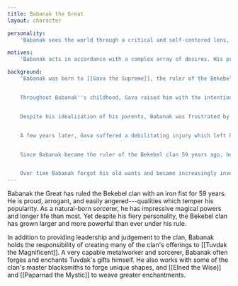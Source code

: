 ```yaml
---
title: Babanak the Great
layout: character

personality:
    'Babanak sees the world through a critical and self-centered lens, evaluating his experiences only in terms of the impact they have had on him. He is efficient and judgmental, being nearly as critical of others as he is of himself. Nonetheless, he feels a great pride in his position of power---a pride which has made him arrogant and insensitive in recent years. He takes insults to heart and allows them to feed his self-doubt, a behavior he conceals by responding with notoriously fierce rebukes.'

motives:
    'Babanak acts in accordance with a complex array of desires. His primary motive, always looming above the others, is the need for excellence. He sets high standards for himself over and above the expectations others have of him, and he goes to great lengths to attain them. He is also motivated by his desire for power. Though he would be ashamed to admit it, much of what Babanak does as the leader of the Bekebel clan is engineered to further elevate his standing. Third, Babanak seeks security for his clan, placing its safety above his own. He works tirelessly to anticipate potential threats to the Bekebel and to take preventative measures against them. Finally, Babanak acts in accordance with his mostly private relationship with [[Tantan the Inventor]]. Many of Babanak''s seemingly uncharacteristic decisions can be explained by his consideration for Tantan.'

background:
    'Babanak was born to [[Gava the Supreme]], the ruler of the Bekebel clan, and [[Nort the Pyromancer]], the greatest sorcerer in the clan''s history. Nort died in battle defending the clan from the [[Lukurru]] before Babanak was born, leaving him with a fractured childhood. Many suitors offered to help Gava raise her son while she ruled the clan, but she spurned them and chose to instead take Babanak''s upbringing into her own hands.


    Throughout Babanak''s childhood, Gava raised him with the intention that he would one day succeed her as the clan''s leader. She brought Babanak to every council meeting, invited him to read every diplomatic letter, and shared her reasonings with him at every hour of the day. This gave Babanak a brilliant political intuition, a trait he still exhibits. She also regaled him with stories of her and Nort''s exploits---in particular, their hard-won victories. She reminded Babanak daily that she and Nort had risen to power from humble beginnings, and that she knew Babanak would similarly achieve greatness. She rarely told him of their failures, though, and she spoke of Nort''s death as unavoidable and tragic. Consequently, Babanak always thought of his parents as unattainable ideals, to be forever approached but never reached. Each of his failures pained him deeply, and they still do.


    Despite his idealization of his parents, Babanak was frustrated by his lack of freedom in the citadel. Gava kept him occupied at all times and never let him wander freely, so his social experiences were limited. Nonetheless, Babanak found the time to become friends with the apprentices of a nearby carpenter, one of whom was Tantan the Inventor. Tantan and Babanak loved each other, and in the following years Babanak''s studies withered while his social life bloomed. Much to his mother''s annoyance, Babanak began to skip important meetings in order to spend time with Tantan and her friends.


    A few years later, Gava suffered a debilitating injury which left her unable to speak or walk. Babanak, being already familiar with the political workings of the Bekebel clan, was the obvious choice as her successor. So, just as Gava had anticipated, he was unanimously chosen by Gava''s advisors to take her place as the leader of the clan until she recovered. In early days of his rulership, Babanak continued to live much as he had before, spending several hours with Tantan each day. However, as time went on, it became clear that Gava would never return to full health. Babanak finally took the title of Babanak the Great and assumed a permanent ruling position.


    Since Babanak became the ruler of the Bekebel clan 59 years ago, he has faced both political and personal issues. The war with the Lukurru clan proved a source of constant negotiations, parleys, and fresh grievances. Eventually the fighting settled between the clans, but their hatred for one another never abated. Babanak took responsibility for producing the Bekebel clan''s offerings to Tuvdak the Magnificent, collaborating with metalworkers and sorcerers to appease the clan''s draconic overlord. His relationship with Tantan became strained. When he asked the clan''s seers if he should marry Tantan, they peered into his future and foresaw death and destruction were he and Tantan to marry. Babanak trusted their visions and promised Tantan that they would marry when the seers'' visions changed. They remained unmarried and continued their normal duties, seeing each other only in the time they could spare. Babanak repeatedly asked his seers if the vision had changed, but always the answer was the same.


    Over time Babanak forgot his old wants and became increasingly invested in the clan''s success and safety. He spends long days working with engineers, craftspeople, and miners to enlarge [[Bekebel|Bekebel Citadel]]''s borders and secure its walls. Now Babanak rules the Bekebel clan with strength and pride, and the other clans on Oro-oro-ponoro-poron respect and fear his power.'
---
```


Babanak the Great has ruled the Bekebel clan with an iron fist for 59 years. He is proud, arrogant, and easily angered---qualities which temper his popularity. As a natural-born sorcerer, he has impressive magical powers and longer life than most. Yet despite his fiery personality, the Bekebel clan has grown larger and more powerful than ever under his rule.

In addition to providing leadership and judgement to the clan, Babanak holds the responsibility of creating many of the clan's offerings to [[Tuvdak the Magnificent]]. A very capable metalworker and sorcerer, Babanak often forges and enchants Tuvdak's gifts himself. He also works with some of the clan's master blacksmiths to forge unique shapes, and [[Elned the Wise]] and [[Paparnad the Mystic]] to weave greater enchantments.
